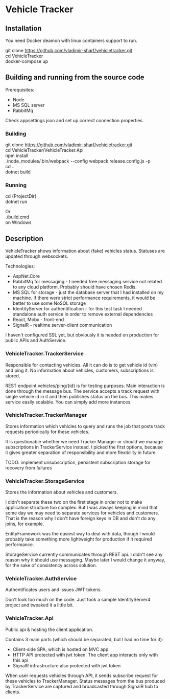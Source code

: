 # Vehicle Tracker

## Installation

You need Docker deamon with linux containers support to run.

git clone https://github.com/vladimir-sharf/vehicletracker.git  
cd VehicleTracker  
docker-compose up

## Building and running from the source code

Prerequisites: 
* Node
* MS SQL server 
* RabbitMq

Check appsettings.json and set up correct connection properties.

### Building

git clone https://github.com/vladimir-sharf/vehicletracker.git  
cd VehicleTracker/VehicleTracker.Api  
npm install  
./node_modules/.bin/webpack --config webpack.release.config.js -p  
cd ..  
dotnet build  

### Running

cd {ProjectDir}  
dotnet run  

Or  
./build.cmd  
on Windows

## Description

VehicleTracker shows information about (fake) vehicles status. Statuses are updated through websockets.

Technologies:
* AspNet.Core
* RabbitMq for messaging - I needed free messaging service not related to any cloud platform. Probably should have chosen Redis.
* MS SQL for storage - just the database server that I had installed on my machine. If there were strict performance requirements, it would be better to use some NoSQL storage
* IdentityServer for authentification - for this test task I needed standalone auth service in order to remove external dependencies
* React, Mobx - front-end
* SignalR - realtime server-client communication

I haven't configured SSL yet, but obviously it is needed on production for public APIs and AuthService.

### VehicleTracker.TrackerService

Responsible for contacting vehicles. All it can do is to get vehicle id (vin) and ping it. No information about vehicles, customers, subscriptions is stored.

REST endpoint vehicles/ping/{id} is for testing purposes. Main interaction is done through the message bus. The service accepts a track request with single vehicle id in it and then publishes status on the bus. This makes service easily scalable. You can simply add more instances.

### VehicleTracker.TrackerManager

Stores information which vehicles to query and runs the job that posts track requests periodically for these vehicles.

It is questionable whether we need Tracker Manager or should we manage subscriptions in TrackerService instead. I picked the first options, because it gives greater separation of responsibility and more flexibility in future.

TODO: implement unsubscription, persistent subscription storage for recovery from failures

### VehicleTracker.StorageService

Stores the information about vehicles and customers. 

I didn't separate these two on the first stage in order not to make application structure too complex. But I was always keeping in mind that some day we may need to separate services for vehicles and customers. That is the reason why I don't have foreign keys in DB and don't do any joins, for example.

EntityFramework was the easiest way to deal with data, though I would probably take something more lightweight for production if it required performance.

StorageService currently communicates through REST api. I didn't see any reason why it should use messaging. Maybe later I would change it anyway, for the sake of consistency across solution.

### VehicleTracker.AuthService

Authentificates users and issues JWT tokens.

Don't look too much on the code. Just took a sample IdentityServer4 project and tweaked it a little bit.

### VehicleTracker.Api

Public api & hosting the client application.

Contains 3 main parts (which should be separated, but I had no time for it):
- Client-side SPA, which is hosted on MVC app
- HTTP API protected with jwt token. The client app interacts only with this api
- SignalR infrastructure also protected with jwt token

When user requests vehicles through API, it sends subscribe request for these vehicles to TrackerManager. 
Status messages from the bus produced by TrackerService are captured and broadcasted through SignalR hub to clients.